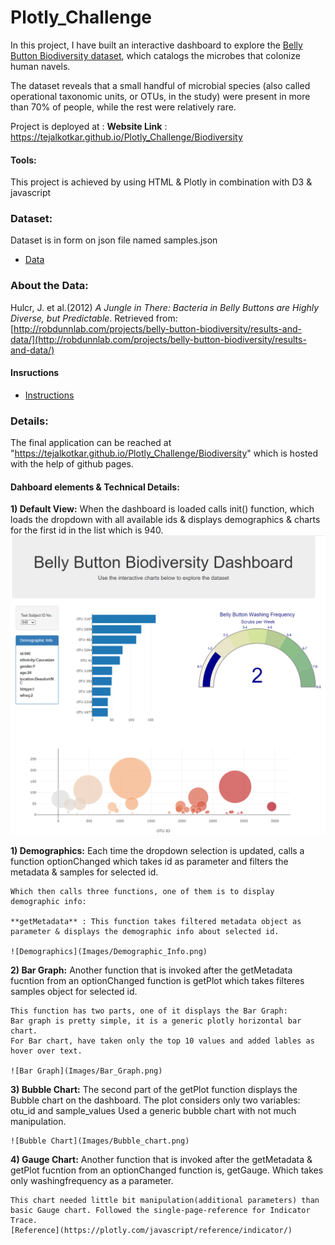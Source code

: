 # Plotly_Challenge

In this project, I have built an interactive dashboard to explore the [Belly Button Biodiversity dataset](http://robdunnlab.com/projects/belly-button-biodiversity/), which catalogs the microbes that colonize human navels.

The dataset reveals that a small handful of microbial species (also called operational taxonomic units, or OTUs, in the study) were present in more than 70% of people, while the rest were relatively rare.

Project is deployed at :
**Website Link** : https://tejalkotkar.github.io/Plotly_Challenge/Biodiversity

#### Tools:
This project is achieved by using HTML & Plotly in combination with D3 & javascript


### Dataset:
Dataset is in form on json file named samples.json 
* [Data](Biodiversity/samples.json)

### About the Data:

Hulcr, J. et al.(2012) _A Jungle in There: Bacteria in Belly Buttons are Highly Diverse, but Predictable_. Retrieved from: [http://robdunnlab.com/projects/belly-button-biodiversity/results-and-data/](http://robdunnlab.com/projects/belly-button-biodiversity/results-and-data/)

#### Insructions 
* [Instructions](Instructions/Instructions.md)

### Details:
The final application can be reached at "https://tejalkotkar.github.io/Plotly_Challenge/Biodiversity" which is hosted with the help of github pages.

#### Dahboard elements & Technical Details:

**1) Default View:** 
   When the dashboard is loaded calls init() function, which loads the dropdown with all available ids & displays demographics & charts for the first id in the list which is 940. 
   ![Dashboard](Images/Dashboard.png)

**1) Demographics:**
    Each time the dropdown selection is updated, calls a function optionChanged which takes id as parameter and filters the metadata & samples for selected id.
    
    Which then calls three functions, one of them is to display demographic info:

    **getMetadata** : This function takes filtered metadata object as parameter & displays the demographic info about selected id.

    ![Demographics](Images/Demographic_Info.png)


**2) Bar Graph:**
    Another function that is invoked after the getMetadata fucntion from an optionChanged function is getPlot which takes filteres samples object for selected id.

    This function has two parts, one of it displays the Bar Graph:
    Bar graph is pretty simple, it is a generic plotly horizontal bar chart.
    For Bar chart, have taken only the top 10 values and added lables as hover over text.

    ![Bar Graph](Images/Bar_Graph.png)

**3) Bubble Chart:**
    The second part of the getPlot function displays the Bubble chart on the dashboard. The plot considers only two variables: otu_id and sample_values
    Used a generic bubble chart with not much manipulation.
    
    ![Bubble Chart](Images/Bubble_chart.png)

**4) Gauge Chart:**
    Another function that is invoked after the getMetadata & getPlot fucntion from an optionChanged function is, getGauge. Which takes only washingfrequency as a parameter.

    This chart needed little bit manipulation(additional parameters) than basic Gauge chart. Followed the single-page-reference for Indicator Trace.
    [Reference](https://plotly.com/javascript/reference/indicator/)
